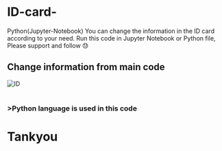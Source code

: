 # ID-card-
Python(Jupyter-Notebook) You can change the information in the ID card according to your need. Run this code in Jupyter Notebook or Python file, Please support and follow 😓






## Change information from main code
![ID](https://github.com/user-attachments/assets/4a8c3e3d-6fa2-4047-bc49-0d551a35172c)

#
### >Python language is used in this code

# Tankyou
